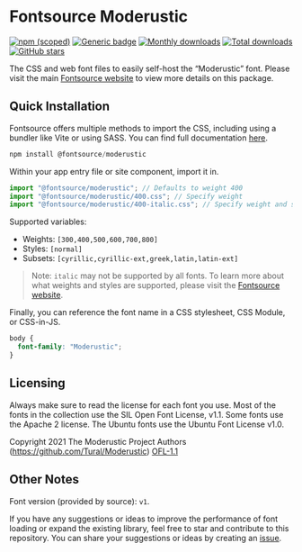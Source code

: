 # Fontsource Moderustic

[![npm (scoped)](https://img.shields.io/npm/v/@fontsource/moderustic?color=brightgreen)](https://www.npmjs.com/package/@fontsource/moderustic) [![Generic badge](https://img.shields.io/badge/fontsource-passing-brightgreen)](https://github.com/fontsource/fontsource) [![Monthly downloads](https://badgen.net/npm/dm/@fontsource/moderustic)](https://github.com/fontsource/fontsource) [![Total downloads](https://badgen.net/npm/dt/@fontsource/moderustic)](https://github.com/fontsource/fontsource) [![GitHub stars](https://img.shields.io/github/stars/fontsource/fontsource.svg?style=social&label=Star)](https://github.com/fontsource/fontsource/stargazers)

The CSS and web font files to easily self-host the “Moderustic” font. Please visit the main [Fontsource website](https://fontsource.org/fonts/moderustic) to view more details on this package.

## Quick Installation

Fontsource offers multiple methods to import the CSS, including using a bundler like Vite or using SASS. You can find full documentation [here](https://fontsource.org/docs/getting-started/introduction).

```javascript
npm install @fontsource/moderustic
```

Within your app entry file or site component, import it in.

```javascript
import "@fontsource/moderustic"; // Defaults to weight 400
import "@fontsource/moderustic/400.css"; // Specify weight
import "@fontsource/moderustic/400-italic.css"; // Specify weight and style
```

Supported variables:
- Weights: `[300,400,500,600,700,800]`
- Styles: `[normal]`
- Subsets: `[cyrillic,cyrillic-ext,greek,latin,latin-ext]`

> Note: `italic` may not be supported by all fonts. To learn more about what weights and styles are supported, please visit the [Fontsource website](https://fontsource.org/fonts/moderustic).

Finally, you can reference the font name in a CSS stylesheet, CSS Module, or CSS-in-JS.

```css
body {
  font-family: "Moderustic";
}
```

## Licensing
Always make sure to read the license for each font you use. Most of the fonts in the collection use the SIL Open Font License, v1.1. Some fonts use the Apache 2 license. The Ubuntu fonts use the Ubuntu Font License v1.0.

Copyright 2021 The Moderustic Project Authors (https://github.com/Tural/Moderustic)
[OFL-1.1](http://scripts.sil.org/OFL)

## Other Notes
Font version (provided by source): `v1`.

If you have any suggestions or ideas to improve the performance of font loading or expand the existing library, feel free to star and contribute to this repository. You can share your suggestions or ideas by creating an [issue](https://github.com/fontsource/fontsource/issues).